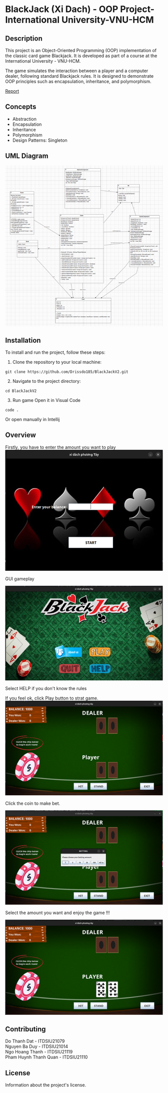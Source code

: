 # BlackJack (Xi Dach) - OOP Project-International University-VNU-HCM

## Description
This project is an Object-Oriented Programming (OOP) implementation of the classic card game Blackjack. It is developed as part of a course at the International University - VNU-HCM.

The game simulates the interaction between a player and a computer dealer, following standard Blackjack rules. It is designed to demonstrate OOP principles such as encapsulation, inheritance, and polymorphism.
 
[Report](Report-oop.pdf)

## Concepts
* Abstraction   
* Encapsulation  
* Inheritance  
* Polymorphism  
* Design Patterns: Singleton

## UML Diagram
![Image Alt Text](images/img_5.png)

## Installation

To install and run the project, follow these steps:

1. Clone the repository to your local machine:
```shell
git clone https://github.com/Drissdo185/BlackJackV2.git
```
2. Navigate to the project directory:
```shell
cd BlackJackV2
```
3. Run game
Open it in Visual Code 
```shell
code .
```
Or open manually in Intellij

## Overview
Firstly, you have to enter the amount you want to play
![Image Alt Text](images/img.png)
  
GUI gameplay

![Image Alt Text](images/img_1.png)

Select HELP if you don't know the rules

If you feel ok, click Play button to strat game.
![Image Alt Text](images/img_2.png)

Click the coin to make bet. 

![Image Alt Text](images/img_3.png)

Select the amount you want and enjoy the game !!!

![Image Alt Text](images/img_4.png)






## Contributing
Do Thanh Dat - ITDSIU21079  
Nguyen Ba Duy - ITDSIU21014  
Ngo Hoang Thanh - ITDSIU21119   
Pham Huynh Thanh Quan - ITDSIU21110

## License

Information about the project's license.


